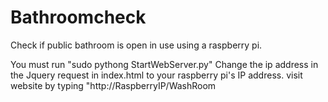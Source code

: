 # Bathroomcheck
Check if public bathroom is open in use using a raspberry pi.

You must run "sudo pythong StartWebServer.py"
Change the ip address in the Jquery request in index.html to your raspberry pi's IP address.
visit website by typing "http://RaspberryIP/WashRoom
